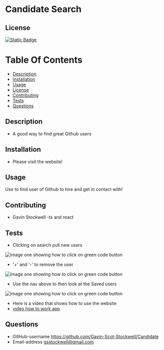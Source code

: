
# Candidate Search

## License
[![Static Badge](https://img.shields.io/badge/License-Mit_License-name?style=flat&logo=%23512BD4&logoColor=%2300bfff&labelColor=%23add8e6&color=%2300bfff)](https://mit-license.org/)


# Table Of Contents
* [Description](#description)
* [Installation](#installation)
* [Usage](#usage)
* [License](#license)
* [Contributing](#contributing)
* [Tests](#tests)
* [Questions](#questions)


## Description
* A good way to find great Github users 

## Installation
* Please visit the website!


## Usage
Use to find user of Github to hire and get in contact with! 




## Contributing
* Gavin Stockwell -ts and react


## Tests


* Clicking on search pull new users

![image one showing how to click on green code button](./Assets/search.PNG)

* '+' and '-' to remove the user

![image one showing how to click on green code button](./Assets/minus.PNG)

* Use the nav above to then look at the Saved users

![image one showing how to click on green code button](./Assets/candidates.PNG)

* Here is a video that shows how to use the website
* [video how to work app](https://youtu.be/XmuNgnl5d2k)

## Questions
* GitHub-username https://github.com/Gavin-Scot-Stockwell/Candidate
* Email-address gsstockwell@gmail.com
